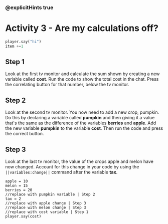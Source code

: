 ### @explicitHints true

# Activity 3 - Are my calculations off?

```python
player.say("hi")
item +=1

```

## Step 1
Look at the first tv monitor and calculate the sum shown by creating a new variable called **cost**. Run the code to show the total cost in the chat.
Press the correlating button for that number, below the tv monitor. 

## Step 2
Look at the second tv monitor. You now need to add a new crop, pumpkin. Do this by declaring a variable called **pumpkin** and then giving it a value
that's the same as the difference of the variables **berries** and **apple**. Add the new variable **pumpkin** to the variable **cost**. Then run the 
code and press the correct button. 

## Step 3 
Look at the last tv monitor, the value of the crops apple and melon have now changed. Account for this change in your code by using the
`||variables:change||` command after the variable **tax**.

```template
apple = 10
melon = 15
berries = 20
//replace with pumpkin variable | Step 2
tax = 2
//replace with apple change | Step 3
//replace with melon change | Step 3
//replace with cost variable | Step 1
player.say(cost)
``` 